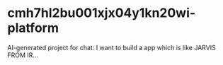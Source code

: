 # cmh7hl2bu001xjx04y1kn20wi-platform
AI-generated project for chat: I want to build a app which is like JARVIS FROM IR...
